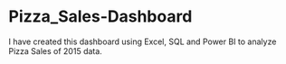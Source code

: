 # Pizza_Sales-Dashboard
I have created this dashboard using Excel, SQL and Power BI to analyze Pizza Sales of 2015 data.
